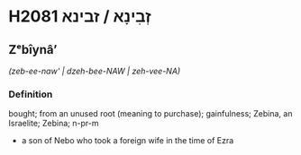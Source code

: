 # H2081 זְבִינָא / זבינא

## Zᵉbîynâʼ

_(zeb-ee-naw' | dzeh-bee-NAW | zeh-vee-NA)_

### Definition

bought; from an unused root (meaning to purchase); gainfulness; Zebina, an Israelite; Zebina; n-pr-m

- a son of Nebo who took a foreign wife in the time of Ezra
